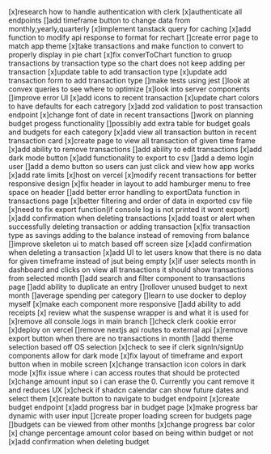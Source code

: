 [x]research how to handle authentication with clerk
[x]authenticate all endpoints
[]add timeframe button to change data from monthly,yearly,quarterly
[x]implement tanstack query for caching
[x]add function to modify api response to format for rechart
[]create error page to match app theme
[x]take transactions and make function to convert to properly display in pie chart
[x]fix converToChart function to gruop transactions by transaction type so the chart does not keep adding per transaction
[x]update table to add transaction type
[x]update add transaction form to add transaction type
[]make tests using jest
[]look at convex queries to see where to optimize
[x]look into server components
[]improve error UI
[x]add icons to recent transaction
[x]update chart colors to have defaults for each catregory
[x]add zod validation to post transaction endpoint
[x]change font of date in recent transactions
[]work on planning budget progess functionality
[]possibliy add extra table for budget goals and budgets for each category
[x]add view all transaction button in recent transaction card
[x]create page to view all transaction of given time frame
[x]add ability to remove transactions
[]add ability to edit transactions
[x]add dark mode button
[x]add functionality to export to csv
[]add a demo login user
[]add a demo button so users can just click and view how app works
[x]add rate limits
[x]host on vercel
[x]modify recent transactions for better responsive design
[x]fix header in layout to add hamburger menu to free space on header
[]add better error handling to exportData function in transactions page
[x]better filtering and order of data in exported csv file
[x]need to fix export function(if console log is not printed it wont export)
[x]add confirmation when deleting transactions
[x]add toast or alert when successfully deleting transaction or adding transaction
[x]fix transaction type as savings adding to the balance instead of removing from balance
[]improve skeleton ui to match based off screen size
[x]add confirmation when deleting a transaction
[x]add UI to let users know that there is no data for given timeframe instead of jsut being empty
[x]if user selects month in dashboard and clicks on view all transactions it should show transactions from selected month
[]add search and filter component to transactions page
[]add ability to duplicate an entry
[]rollover unused budget to next month
[]average spending per category
[]learn to use docker to deploy myself
[x]make each component more responsive
[]add ability to add receipts
[x] review what the suspense wrapper is and what it is used for
[x]remove all console.logs in main branch
[]check clerk cookie error
[x]deploy on vercel
[]remove nextjs api routes to external api
[x]remove export button when there are no transactions in month
[]add theme selection based off OS selection
[x]check to see if clerk signIn/signUp components allow for dark mode
[x]fix layout of timeframe and export button when in mobile screen
[x]change transaction icon colors in dark mode
[x]fix issue where i can access routes that should be protected
[x]change amount input so i can erase the 0. Currently you cant remove it and reduces UX
[x]check if shadcn calendar can show future dates and select them
[x]create button to navigate to budget endpoint
[x]create budget endpoint
[x]add progress bar in budget page
[x]make progress bar dynamic with user input
[]create proper loading screen for budgets page
[]budgets can be viewed from other months
[x]change progress bar color
[x] change percentage amount color based on being within budget or not
[x]add confirmation when deleting budget
